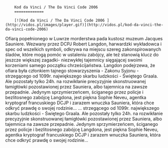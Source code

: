 
        Kod da Vinci / The Da Vinci Code 2006 
        =============
        
        [![Kod da Vinci / The Da Vinci Code 2006 ](http://vidos.pl/images/player.gif)](http://vidos.pl/kod-da-vinci-the-da-vinci-code-2006)
        
        
 Ofiarą popełnionego w Luwrze morderstwa pada kustosz muzeum Jacques Sauniere. Wezwany przez DCPJ Robert Langdon, harwardzki wykładowca i spec od wszelkich symboli, odkrywa na miejscu szereg zakonspirowanych śladów, które mogą pomóc w ustaleniu zabójcy, ale też stanowią klucz do jeszcze większej zagadki- niezwykłej tajemnicy sięgającej swoimi korzeniami samego początku chrześcijaństwa. Langdon podejrzewa, że ofiara była członkiem tajnego stowarzyszenia - Zakonu Syjonu - strzegącego od 1099r. największego skarbu ludzkości - Świętego Graala. Ale pozostały tylko 24h. na rozwikłanie precyzyjnie skonstruowanej łamigłówki pozostawionej przez Sauniera, albo tajemnica na zawsze przepadnie. Jedynym sprzymierzeńcem, ściganego przez policje i bezlitosnego zabójcę Langdona, jest piękna Sophie Neveu, agentka kryptograf francuskiego DCJP i zarazem wnuczka Sauniera, która chce odkryć prawdę o swojej rodzinie...  ... strzegącego od 1099r. największego skarbu ludzkości - Świętego Graala. Ale pozostały tylko 24h. na rozwikłanie precyzyjnie skonstruowanej łamigłówki pozostawionej przez Sauniera, albo tajemnica na zawsze przepadnie. Jedynym sprzymierzeńcem, ściganego przez policje i bezlitosnego zabójcę Langdona, jest piękna Sophie Neveu, agentka kryptograf francuskiego DCJP i zarazem wnuczka Sauniera, która chce odkryć prawdę o swojej rodzinie...
    